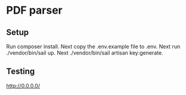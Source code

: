 # PDF parser

## Setup

Run composer install.
Next copy the .env.example file to .env. 
Next run ./vendor/bin/sail up.
Next ./vendor/bin/sail artisan key:generate. 

## Testing

http://0.0.0.0/
